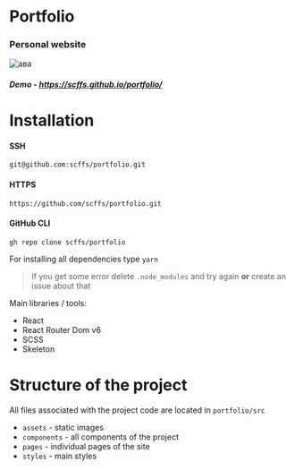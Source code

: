 # Portfolio
### Personal website

![ава](https://user-images.githubusercontent.com/67464545/221417316-2ab33851-ea44-4707-b087-256a8a4afc6a.png)


##### Demo - https://scffs.github.io/portfolio/

# Installation

#### SSH
```
git@github.com:scffs/portfolio.git
```
#### HTTPS
```
https://github.com/scffs/portfolio.git
```
#### GitHub CLI
```
gh repo clone scffs/portfolio
```
For installing all dependencies type `yarn`
> If you get some error delete `.node_modules` and try again **or** create an issue about that


Main libraries / tools:
+ React
+ React Router Dom v6
+ SCSS
+ Skeleton

# Structure of the project
All files associated with the project code are located in `portfolio/src`
+ `assets` - static images
+ `components` - all components of the project
+ `pages` - individual pages of the site
+ `styles` - main styles
